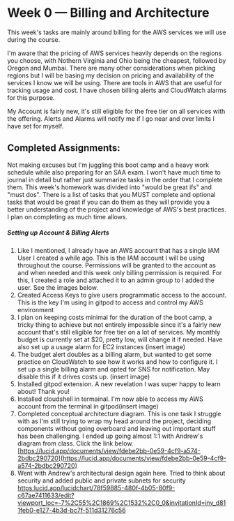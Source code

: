 # Week 0 — Billing and Architecture

This week's tasks are mainly around billing for the AWS services we will use during the course.

I'm aware that the pricing of AWS services heavily depends on the regions you choose, with Nothern Virginia and Ohio being the cheapest, followed by Oregon and Mumbai. There are many other considerations when picking regions but I will be basing my decision on pricing and availability of the services I know we will be using. There are tools in AWS that are useful for tracking usage and cost. I have chosen billing alerts and CloudWatch alarms for this purpose.

My Account is fairly new, it's still eligible for the free tier on all services with the offering. Alerts and Alarms will notify me if I go near and over limits I have set for myself.

## Completed Assignments:

Not making excuses but I'm juggling this boot camp and a heavy work schedule while also preparing for an SAA exam. I won't have much time to journal in detail but rather just summarize tasks in the order that I complete them. This week's homework was divided into "would be great ifs" and "must dos". There is a list of tasks that you MUST complete and optional tasks that would be great if you can do them as they will provide you a better understanding of the project and knowledge of AWS's best practices. I plan on completing as much time allows.

##### Setting up Account & Billing Alerts

1. Like I mentioned, I already have an AWS account that has a single IAM User I created a while ago. This is the IAM  account I will be using throughout the course. Permissions will be granted to the account as and when needed and this week only billing permission is required. For this, I created a role and attached it to an admin group to I added the user. See the images below.
2. Created Access Keys to give users programmatic access to the account. This is the key I'm using in gitpod to access and control my AWS environment
3. I plan on keeping costs minimal for the duration of the boot camp, a tricky thing to achieve but not entirely impossible since it's a fairly new account that's still eligible for free tier on a lot of services. My monthly budget is currently set at $20, pretty low, will change it if needed. Have also set up a usage alarm for EC2 instances (insert image)
4. The budget alert doubles as a billing alarm, but wanted to get some practice on CloudWatch to see how it works and how to configure it. I set up a single billing alarm and opted for SNS for notification. May disable this if it drives costs up. (insert image)
5. Installed gitpod extension. A new revelation I was super happy to learn about! Thank you!
6. Installed cloudshell in termainal. I'm now able to access my AWS account from the terminal in gitpod(insert image)
7. Completed conceptual architecture diagram. This is one task I struggle with as I'm still trying to wrap my head around the project, deciding components without going overboard and leaving out important stuff has been challenging. I ended up going almost 1:1 with Andrew's diagram from class. Click the link below.
   [https://lucid.app/documents/view/fdebe2bb-0e59-4cf9-a574-2bdbc290720](https://lucid.app/documents/view/fdebe2bb-0e59-4cf9-a574-2bdbc290720)
8. Went with Andrew's architectural design again here. Tried to think about security and added public and private subnets for security [https:lucid.app/lucidchart/78f59885-480f-4b05-80f9-c67ae7411633/edit?viewport_loc=-7%2C55%2C1869%2C1532%2C0_0&invitationId=inv_d811feb0-e127-4b3d-bc7f-511d31276c56](lucidchart/78f59885-480f-4b05-80f9-c67ae7411633/edit?viewport_loc=-7%2C55%2C1869%2C1532%2C0_0&invitationId=inv_d811feb0-e127-4b3d-bc7f-511d31276c56)

